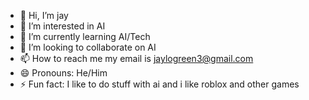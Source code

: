 - 👋 Hi, I’m jay
- 👀 I’m interested in AI
- 🌱 I’m currently learning AI/Tech
- 💞️ I’m looking to collaborate on AI
- 📫 How to reach me my email is jaylogreen3@gmail.com
- 😄 Pronouns: He/Him
- ⚡ Fun fact: I like to do stuff with ai and i like roblox and other games

<!---
jay902824/jay902824 is a ✨ special ✨ repository because its `README.md` (this file) appears on your GitHub profile.
You can click the Preview link to take a look at your changes.
--->
